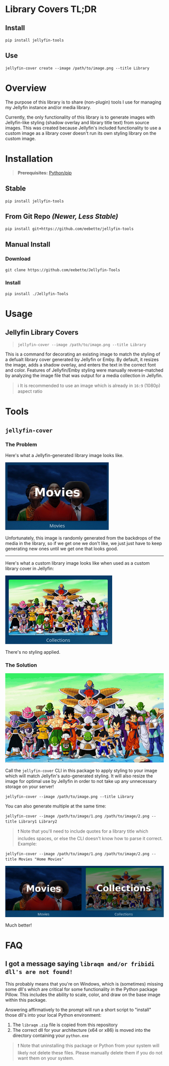 # Library Covers TL;DR

## Install

`pip install jellyfin-tools`

## Use

`jellyfin-cover create --image /path/to/image.png --title Library`

# Overview
The purpose of this library is to share (non-plugin) tools I use for managing my Jellyfin instance and/or media library.

Currently, the only functionality of this library is to generate images with Jellyfin-like styling (shadow overlay and 
library title text) from source images. 
This was created because Jellyfin's included functionality to use a custom image as a library cover doesn't run its own 
styling library on the custom image.

# Installation

> **Prerequisites:** [Python/pip](https://www.python.org/downloads/)

## Stable

`pip install jellyfin-tools`

## From Git Repo *(Newer, Less Stable)*

`pip install git+https://github.com/eebette/jellyfin-tools`

## Manual Install

### Download

`git clone https://github.com/eebette/Jellyfin-Tools`

### Install

`pip install ./Jellyfin-Tools`

# Usage

## Jellyfin Library Covers

> `jellyfin-cover --image /path/to/image.png --title Library`

This is a command for decorating an existing image to match the styling of a defualt library cover generated by Jellyfin
or Emby. By default, it resizes the image, adds a shadow overlay, and enters the text in the correct font and color.
Features of Jellyfin/Emby styling were manually reverse-matched by analyzing the image file that was output for a media
collection in Jellyfin. 

>ℹ️  It is recommended to use a️n image which is already in `16:9` (1080p) aspect ratio

# Tools
## `jellyfin-cover`
### The Problem
Here's what a Jellyfin-generated library image looks like.

![img_1.png](docs/img_1.png)

Unfortunately, this image is randomly generated from the backdrops of the media in the library, so if we get one we 
don't like, we just just have to keep generating new ones until we get one that looks good.

---
Here's what a custom library image looks like when used as a custom library cover in Jellyfin:

![img_1.png](docs/img_2.png)

There's no styling applied. 

### The Solution

![1.gif](docs%2F1.gif)

Call the `jellyfin-cover` CLI in this package to apply styling to your image which will match Jellyfin's auto-generated 
styling. It will also resize the image for optimal use by Jellyfin in order to not take up any unnecessary storage on 
your server!

`jellyfin-cover --image /path/to/image.png --title Library`

You can also generate multiple at the same time: 

`jellyfin-cover --image /path/to/image/1.png /path/to/image/2.png --title Library1 Library2`

>❗ ️Note that you'll need to include quotes for a library title which includes spaces, or else the CLI doesn't know how to
parse it correct. Example: 

`jellyfin-cover --image /path/to/image/1.png /path/to/image/2.png --title Movies "Home Movies"`

![img_2.png](docs/img_3.png)

Much better!

# FAQ

## I got a message saying `libraqm and/or fribidi dll's are not found!`

This probably means that you're on Windows, which is (sometimes) missing some dll's which are critical for some 
functionality in the Python package Pillow. This includes the ability to scale, color, and draw on the base image 
within this package.

Answering affirmatively to the prompt will run a short script to "install" those dll's into your local Python
environment:
1) The `libraqm` `.zip` file is copied from this repository
2) The correct dll for your architecture (x64 or x86) is moved into the directory containing your `python.exe`

>❗ Note that uninstalling this package or Python from your system will likely not delete these files. Please manually
> delete them if you do not want them on your system.